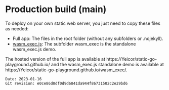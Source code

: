 # Production build (main)

To deploy on your own static web server, you just need to copy these files as needed:

- Full app: The files in the root folder (without any subfolders or .nojekyll).
- [wasm_exec.js](wasm_exec/wasm_exec.js): The subfolder wasm_exec is the standalone wasm_exec.js demo.

The hosted version of the full app is available at https://Yeicor/static-go-playground.github.io/ and the 
wasm_exec.js standalone demo is available at https://Yeicor/static-go-playground.github.io/wasm_exec/.

```
Date: 2023-01-16
Git revision: e0ce86d0df0d9d6841da944f86731502c2e29bd6
```
